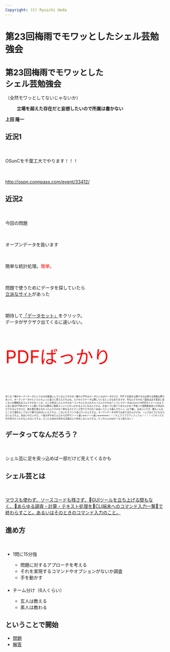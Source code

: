 ```yaml
---
Copyright: (C) Ryuichi Ueda
---
```



# 第23回梅雨でモワッとしたシェル芸勉強会
<h1 style="font-size:180%">第23回梅雨でモワッとした<br>シェル芸勉強会</h1>

<p>（全然モワッとしてないじゃないか）</p>
　
　
<strong>立場を超えた存在だと妄想したいので所属は書かない</strong>

<strong>上田 隆一</strong>

<!--nextpage-->

<h2>近況1</h2>
　
<p>OSunCを千葉工大でやります！！！</p>
　
<p><a href="http://ospn.connpass.com/event/33412/" target="_blank">http://ospn.connpass.com/event/33412/</a></p>

<!--nextpage-->

<h2>近況2</h2>
　
<p>今回の問題</p>
　
<p>オープンデータを扱います</p>
　
<p>簡単な統計処理。<span style="color:red">簡単。</span></p>

<!--nextpage-->
　
<p>問題で使うためにデータを探していたら<br><a href="http://www.data.go.jp/" target="_blank">立派なサイト</a>があった</p>

　

<p>期待して<a href="http://www.data.go.jp/data/dataset" target="_blank">「データセット」</a>をクリック。<br>データがザクザク出てくるに違いない。</p>

<!--nextpage-->

<p style="font-size:400%;color:red">PDFばっかり</p>
　
<p style="font-size:50%">何これ？俺がオープンデータというものを勘違いしているんですかね？確かにPDFはデータといえばデータだけど、PDFで文章を公開するのは単なる情報公開であって、オープンデータかというとちょっと違うと思うんですよね。エクセルでデータ公開しているところもありますが、何なんですかね？国民は必ず某社に安くないお賽銭を払うんですかね？これ、どこが受注したんですかね？コンサルとか入れちゃったんですかね？こういうデータはLinuxとかBSDのイメージのように白い素のHTMLのサイトに置いておけば勝手に検索エンジンに引っかかるようになるんですよ。お金ドブに捨ててませんかね？学者って諮問委員会とか呼ばれたりするんですけど、誰か異を唱えなかったんですかね？単なるエビデンス作りですかね？ああいうところ喜んで行く人（以下略）。まあいいです。俺もこんなところで遠吠えしてないで乗り込めばいいんですよ。こないだそういう会に行ったんですよ。オープンデータの件ではありませんけどね。一人ではどうにもならないんですよ。ああいやだいやだ。一度大学やめたんだからUSPでソート速いwwソート速いwwwwww！！！デュフフフブブッフッフォ！！！！ってやってた方が幸せだったかもしれないですよ。どこにも自分の求める天国なんて存在しないんですよ。たっちゃんのばか！もう知らない！</p>

<!--nextpage-->

<h2>データってなんだろう？</h2>
　
<p>シェル芸に足を突っ込めば一部だけど見えてくるかも</p>


<!--nextpage-->


<h2>シェル芸とは</h2>
　
<p><a href="/?page=01434" target="_blank">マウスも使わず、ソースコードも残さず、GUIツールを立ち上げる間もなく、あらゆる調査・計算・テキスト処理をCLI端末へのコマンド入力一撃で終わらすこと。あるいはそのときのコマンド入力のこと。</a></p>


<!--nextpage-->

<h2>進め方</h2>
　
<ul>
	<li>1問に15分強</li>
	<ul>
		<li>問題に対するアプローチを考える</li>
		<li>それを実現するコマンドやオプションがないか調査</li>
		<li>手を動かす</li>
	</ul>
　
	<li>チーム分け（6人くらい）</li>
	<ul>
		<li>玄人は教える</li>
		<li>素人は教わる</li>
	</ul>
</ul>

<!--nextpage-->

<h2>ということで開始</h2>

<ul>
	<li><a href="/?post=08465">問題</a></li>
	<li><a href="/?post=08381">解答</a></li>
</ul>

